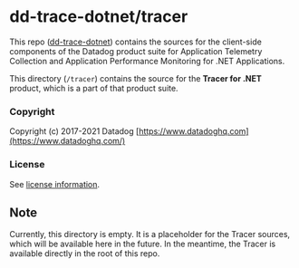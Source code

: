 ﻿# dd-trace-dotnet/tracer

This repo ([dd-trace-dotnet](https://github.com/DataDog/dd-trace-dotnet)) contains the sources for the client-side components of the Datadog product suite for Application Telemetry Collection and Application Performance Monitoring for .NET Applications.

This directory (`/tracer`) contains the source for the __Tracer for .NET__ product, which is a part of that product suite.

### Copyright

Copyright (c) 2017-2021 Datadog
[https://www.datadoghq.com](https://www.datadoghq.com/)

### License

See [license information](./LICENSE).

## Note

Currently, this directory is empty.
It is a placeholder for the Tracer sources, which will be available here in the future.
In the meantime, the Tracer is available directly in the root of this repo.
 